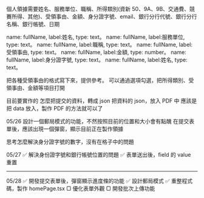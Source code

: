 個人領據需要姓名、服務單位、職稱、所得類別(資新 50、9A、9B、交通費、競賽所得、其他)、受領事由、金額、身分證字號、email、銀行分行代號、銀行分行名稱、銀行帳號、日期

name: fullName, label:姓名, type: text。
name: fullName, label:服務單位, type: text。
name: fullName, label:職稱, type: text。
name: fullName, label:受領事由, type: text。
name: fullName, label:金額, type: number。
name: fullName, label:身分證字號, type: text。
name: fullName, label:姓名, type: text。

把各種受領事由的格式寫下來，提供參考。
可以通過選項勾選，把所得類別、受領事由、金額等項目打開

目前要實作的
怎麼把提交的資料，轉成 json
把資料的 json，放入 PDF 中
應該是把 data 放入，製作 PDF 的方法就可以了

05/26
設計一個郵局模式的功能，不然按照目前的位置和大小會有點醜
在提交表單後，應該出現一個彈窗，顯示目前正在製作領據

思考怎麼解決身分證字號的數字，沒有在格子中的問題

05/27
✅ 解決身份證字號和銀行帳號位置的問題
✅ 表單送出後，field 的 value 重置

---

05/28
✅ 開發提交表單後，彈窗顯示進度條的功能
✅ 設計郵局模式
✅ 重整程式碼，製作 homePage.tsx
▢ 優化表單外觀
▢ 開發批次上傳功能

